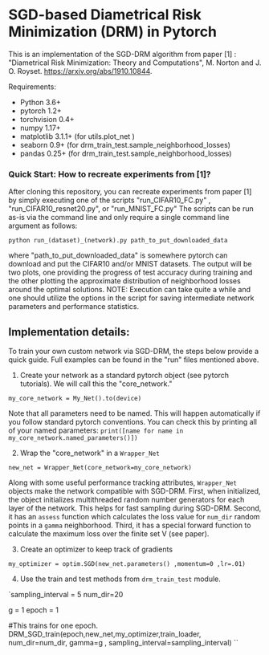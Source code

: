 # SGD-based Diametrical Risk Minimization (DRM) in Pytorch
This is an implementation of the SGD-DRM algorithm from paper [1] : "Diametrical Risk Minimization: Theory and Computations", M. Norton and J. O. Royset. https://arxiv.org/abs/1910.10844.

Requirements:

- Python 3.6+
- pytorch 1.2+
- torchvision 0.4+
- numpy 1.17+
- matplotlib 3.1.1+ (for utils.plot_net )
- seaborn 0.9+ (for drm_train_test.sample_neighborhood_losses)
- pandas 0.25+ (for drm_train_test.sample_neighborhood_losses)

### Quick Start: How to recreate experiments from [1]?
After cloning this repository, you can recreate experiments from paper [1] by simply executing one of the scripts "run_CIFAR10_FC.py" , "run_CIFAR10_resnet20.py", or "run_MNIST_FC.py" The scripts can be run as-is via the command line and only require a single command line argument as follows:

`python run_(dataset)_(network).py path_to_put_downloaded_data`

where "path_to_put_downloaded_data" is somewhere pytorch can download and put the CIFAR10 and/or MNIST datasets. The output will be two plots, one providing the progress of test accuracy during training and the other plotting the approximate distribution of neighborhood losses around the optimal solutions. NOTE: Execution can take quite a while and one should utilize the options in the script for saving intermediate network parameters and performance statistics.


## Implementation details:
To train your own custom network via SGD-DRM, the steps below provide a quick guide. Full examples can be found in the "run" files mentioned above.

1)  Create your network as a standard pytorch object (see pytorch tutorials). We will call this the "core_network."  

`my_core_network = My_Net().to(device)`

Note that all parameters need to be named. This will happen automatically if you follow standard pytorch conventions. You can check this by printing all of your named parameters: `print([name for name in my_core_network.named_parameters()])`

2)  Wrap the "core_network" in a `Wrapper_Net`

`new_net = Wrapper_Net(core_network=my_core_network)`

Along with some useful performance tracking attributes, `Wrapper_Net` objects make the network compatible with SGD-DRM. First, when initialized, the object initializes multithreaded random number generators for each layer of the network. This helps for fast sampling during SGD-DRM. Second, it has an `assess` function which calculates the loss value for `num_dir` random points in a `gamma` neighborhood. Third, it has a special forward function to calculate the maximum loss over the finite set V (see paper).

3) Create an optimizer to keep track of gradients

`my_optimizer = optim.SGD(new_net.parameters() ,momentum=0 ,lr=.01)`

4) Use the train and test methods from `drm_train_test` module.

`sampling_interval = 5
num_dir=20

g = 1
epoch = 1

#This trains for one epoch.
DRM_SGD_train(epoch,new_net,my_optimizer,train_loader,
                    num_dir=num_dir, gamma=g , sampling_interval=sampling_interval)
``
